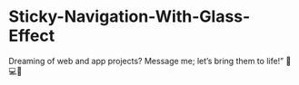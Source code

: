 # Sticky-Navigation-With-Glass-Effect

Dreaming of web and app projects? Message me; let’s bring them to life!” 🌟💻📱
